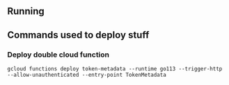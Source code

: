 ## Running

## Commands used to deploy stuff

### Deploy double cloud function 

`gcloud functions deploy token-metadata --runtime go113 --trigger-http --allow-unauthenticated --entry-point TokenMetadata`